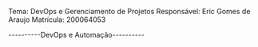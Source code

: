 Tema: DevOps e Gerenciamento de Projetos
Responsável: Eric Gomes de Araujo
Matrícula: 200064053



----------DevOps e Automação----------
